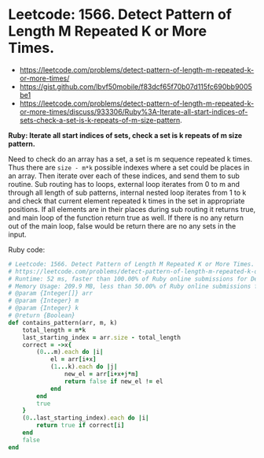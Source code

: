 # Leetcode: 1566. Detect Pattern of Length M Repeated K or More Times.

- https://leetcode.com/problems/detect-pattern-of-length-m-repeated-k-or-more-times/
- https://gist.github.com/lbvf50mobile/f83dcf65f70b07d115fc690bb9005be1
- https://leetcode.com/problems/detect-pattern-of-length-m-repeated-k-or-more-times/discuss/933306/Ruby%3A-Iterate-all-start-indices-of-sets-check-a-set-is-k-repeats-of-m-size-pattern.

**Ruby: Iterate all start indices of sets, check a set is k repeats of m size pattern.**

Need to check do an array has a set, a set is m sequence repeated k times. Thus there are `size - m*k` possible indexes where a set could be places in an array.  Then iterate over each of these indices, and send them to sub routine. Sub routing has to loops, external loop iterates from 0 to m and through all length of sub patterns, internal nested loop iterates from 1 to k and check that current element repeated k times in the set in appropriate positions. If all elements are in their places during sub routing it returns true, and main loop of the function return true as well. If there is no any return out of the main loop, false would be return there are no any sets in the input.

Ruby code: 
```Ruby
# Leetcode: 1566. Detect Pattern of Length M Repeated K or More Times.
# https://leetcode.com/problems/detect-pattern-of-length-m-repeated-k-or-more-times/
# Runtime: 52 ms, faster than 100.00% of Ruby online submissions for Detect Pattern of Length M Repeated K or More Times.
# Memory Usage: 209.9 MB, less than 50.00% of Ruby online submissions for Detect Pattern of Length M Repeated K or More Times.
# @param {Integer[]} arr
# @param {Integer} m
# @param {Integer} k
# @return {Boolean}
def contains_pattern(arr, m, k)
    total_length = m*k
    last_starting_index = arr.size - total_length
    correct = ->x{
        (0...m).each do |i|
            el = arr[i+x]
            (1...k).each do |j|
                new_el = arr[i+x+j*m]
                return false if new_el != el
            end
        end
        true
    }
    (0..last_starting_index).each do |i|
        return true if correct[i]
    end
    false
end
```